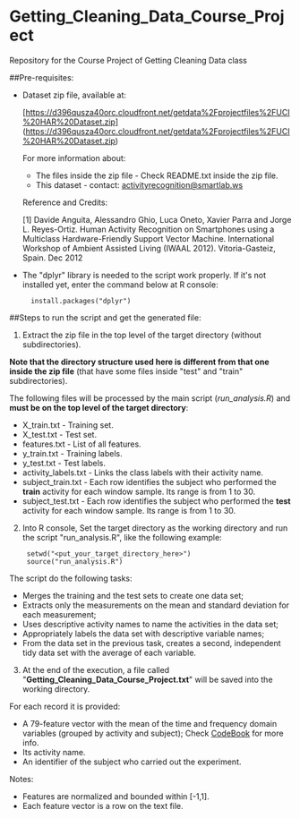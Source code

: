 # Getting_Cleaning_Data_Course_Project
Repository for the Course Project of Getting Cleaning Data class

##Pre-requisites:

- Dataset zip file, available at:

  [https://d396qusza40orc.cloudfront.net/getdata%2Fprojectfiles%2FUCI%20HAR%20Dataset.zip]
  (https://d396qusza40orc.cloudfront.net/getdata%2Fprojectfiles%2FUCI%20HAR%20Dataset.zip)

  For more information about:
  
  * The files inside the zip file - Check README.txt inside the zip file.
  * This dataset - contact: activityrecognition@smartlab.ws

  Reference and Credits:

  [1] Davide Anguita, Alessandro Ghio, Luca Oneto, Xavier Parra and Jorge L. Reyes-Ortiz. Human Activity Recognition on Smartphones using a Multiclass Hardware-Friendly Support Vector Machine. International Workshop of Ambient Assisted Living (IWAAL 2012). Vitoria-Gasteiz, Spain. Dec 2012

- The "dplyr" library is needed to the script work properly. If it's not installed yet, enter the command below at R console:

        install.packages("dplyr")

##Steps to run the script and get the generated file:

1. Extract the zip file in the top level of the target directory (without subdirectories).

 __Note that the directory structure used here is different from that one inside the zip file__ (that have some files inside "test" and "train" subdirectories).
 
 The following files will be processed by the main script (_run_analysis.R_) and __must be on the top level of the target directory__:
 
 * X_train.txt - Training set.
 * X_test.txt - Test set.
 * features.txt - List of all features.
 * y_train.txt - Training labels.
 * y_test.txt - Test labels.
 * activity_labels.txt - Links the class labels with their activity name.
 * subject_train.txt - Each row identifies the subject who performed the __train__ activity for each window sample. Its range is from 1 to 30.
 * subject_test.txt - Each row identifies the subject who performed the __test__ activity for each window sample. Its range is from 1 to 30.

2. Into R console, Set the target directory as the working directory and run the script "run_analysis.R", like the following example:

        setwd("<put_your_target_directory_here>")
        source("run_analysis.R")

The script do the following tasks:

* Merges the training and the test sets to create one data set;
* Extracts only the measurements on the mean and standard deviation for each measurement;
* Uses descriptive activity names to name the activities in the data set;
* Appropriately labels the data set with descriptive variable names;
* From the data set in the previous task, creates a second, independent tidy data set with the average of each variable.

3. At the end of the execution, a file called "__Getting_Cleaning_Data_Course_Project.txt__" will be saved into the working directory.

For each record it is provided:

* A 79-feature vector with the mean of the time and frequency domain variables (grouped by activity and subject); Check [CodeBook](/CodeBook.md/) for more info.
* Its activity name.
* An identifier of the subject who carried out the experiment.

Notes:

* Features are normalized and bounded within [-1,1].
* Each feature vector is a row on the text file.
